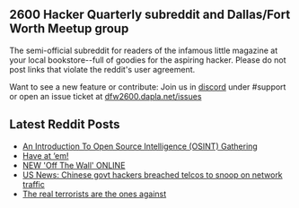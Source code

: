 ## 2600 Hacker Quarterly subreddit and Dallas/Fort Worth Meetup group
The semi-official subreddit for readers of the infamous little magazine at your local bookstore--full of goodies for the aspiring hacker. Please do not post links that violate the reddit's user agreement.

Want to see a new feature or contribute: 
Join us in [discord](https://dfw2600.dapla.net/chat) under #support or open an issue ticket at [dfw2600.dapla.net/issues](https://dfw2600.dapla.net/issues)

## Latest Reddit Posts
<!-- BLOG-POST-LIST:START -->
- [An Introduction To Open Source Intelligence (OSINT) Gathering](https://www.reddit.com/r/2600/comments/zu06mc/an_introduction_to_open_source_intelligence_osint/)
- [Have at ‘em!](https://www.reddit.com/r/2600/comments/zso4vv/have_at_em/)
- [NEW 'Off The Wall' ONLINE](https://2600.com/wall/20-12-2022)
- [US News: Chinese govt hackers breached telcos to snoop on network traffic](https://www.reddit.com/r/2600/comments/zp1jxx/us_news_chinese_govt_hackers_breached_telcos_to/)
- [The real terrorists are the ones against](https://www.reddit.com/r/2600/comments/zorhhd/the_real_terrorists_are_the_ones_against/)
<!-- BLOG-POST-LIST:END -->
